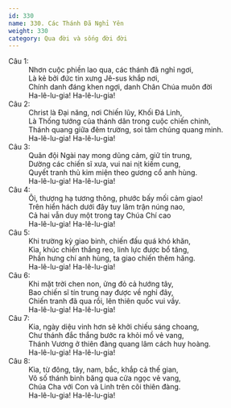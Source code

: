 ```yaml
---
id: 330
name: 330. Các Thánh Đã Nghỉ Yên
weight: 330
category: Qua đời và sống đời đời
---
```

<dl><dt>Câu 1:</dt><dd data-verse="1">Nhơn cuộc phiền lao qua, các thánh đã nghỉ ngơi, <br/>Là kẻ bởi đức tin xưng Jê-sus khắp nơi, <br/>Chính danh đáng khen ngợi, danh Chân Chúa muôn đời <br/>Ha-lê-lu-gia! Ha-lê-lu-gia! </dd><dt>Câu 2:</dt><dd data-verse="2">Christ là Đại năng, nơi Chiến lũy, Khối Đá Linh, <br/>Là Thống tướng của thánh dân trong cuộc chiến chinh, <br/>Thánh quang giữa đêm trường, soi tâm chúng quang minh. <br/>Ha-lê-lu-gia! Ha-lê-lu-gia! </dd><dt>Câu 3:</dt><dd data-verse="3">Quân đội Ngài nay mong dũng cảm, giữ tín trung, <br/>Dường các chiến sĩ xưa, vui nai nịt kiếm cung, <br/>Quyết tranh thủ kim miện theo gương cổ anh hùng. <br/>Ha-lê-lu-gia! Ha-lê-lu-gia! </dd><dt>Câu 4:</dt><dd data-verse="4">Ôi, thượng hạ tương thông, phước bấy mối cảm giao! <br/>Trên hiển hách dưới đây tuy lâm trận núng nao, <br/>Cả hai vẫn duy một trong tay Chúa Chí cao <br/>Ha-lê-lu-gia! Ha-lê-lu-gia! </dd><dt>Câu 5:</dt><dd data-verse="5">Khi trường kỳ giao binh, chiến đấu quá khó khăn, <br/>Kìa, khúc chiến thắng reo, linh lực được bổ tăng, <br/>Phấn hưng chí anh hùng, ta giao chiến thêm hăng. <br/>Ha-lê-lu-gia! Ha-lê-lu-gia! </dd><dt>Câu 6:</dt><dd data-verse="6">Khi mặt trời chen non, ửng đỏ cả hướng tây, <br/>Bao chiến sĩ tín trung nay được về nghỉ đây, <br/>Chiến tranh đã qua rồi, lên thiên quốc vui vầy. <br/>Ha-lê-lu-gia! Ha-lê-lu-gia! </dd><dt>Câu 7:</dt><dd data-verse="7">Kia, ngày diệu vinh hơn sẽ khởi chiếu sáng choang, <br/>Chư thánh đắc thắng bước ra khỏi mồ vẻ vang, <br/>Thánh Vương ở thiên đàng quang lâm cách huy hoàng. <br/>Ha-lê-lu-gia! Ha-lê-lu-gia! </dd><dt>Câu 8:</dt><dd data-verse="8">Kìa, từ đông, tây, nam, bắc, khắp cả thế gian, <br/>Vô số thánh binh băng qua cửa ngọc vẻ vang, <br/>Chúa Cha với Con và Linh trên cõi thiên đàng. <br/>Ha-lê-lu-gia! Ha-lê-lu-gia! </dd></dl>
